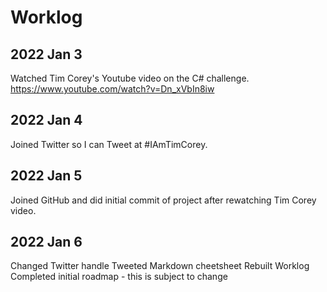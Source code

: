 # Worklog

## 2022 Jan 3 
 Watched Tim Corey's Youtube video on the C# challenge. https://www.youtube.com/watch?v=Dn_xVbIn8iw

## 2022 Jan 4 
Joined Twitter so I can Tweet at #IAmTimCorey.

## 2022 Jan 5 
Joined GitHub and did initial commit of project after rewatching Tim Corey video.

## 2022 Jan 6
Changed Twitter handle
Tweeted Markdown cheetsheet
Rebuilt Worklog
Completed initial roadmap - this is subject to change